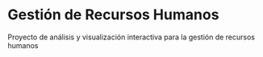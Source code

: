# Gestión de Recursos Humanos
Proyecto de análisis y visualización interactiva para la gestión de recursos humanos
